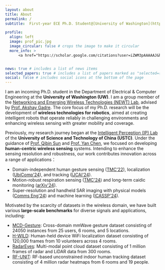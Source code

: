 ```yaml
---
layout: about
title: About
permalink: /
subtitle:  First-year ECE Ph.D. Student@[University of Washington](https://www.washington.edu/), yadongli@uw.edu

profile:
  align: left
  image: prof_pic.jpg
  image_circular: false # crops the image to make it circular
  more_info: >
      <a href="https://scholar.google.com/citations?user=iZWM3pAAAAAJ&hl=en"><i class="ai ai-google-scholar-square ai-2x"></i></a>


news: true # includes a list of news items
selected_papers: true # includes a list of papers marked as "selected={true}"
social: false # includes social icons at the bottom of the page
---
```


I am an incoming Ph.D. student in the Department of Electrical & Computer Engineering at the **University of Washington (UW)**. I am a group member of the [Networking and Emerging Wireless Technologies (NEWT) Lab](https://newtlab.ece.uw.edu/), advised by [Prof. Akshay Gadre](https://www.akshaygadre.com/). The core focus of my Ph.D. research will be the development of **wireless technologies for robotics**, aimed at creating intelligent robots that operate reliably in challenging environments and enhancing wireless sensing with greater mobility and coverage.

Previously, my research journey began at the [Intelligent Perception (IP) Lab](https://ustc-ip-lab.github.io/) of the **University of Science and Technology of China (USTC)**. Under the guidance of [Prof. Qibin Sun](https://scholar.google.com/citations?hl=en&user=bPLvsSAAAAAJ) and [Prof. Yan Chen](https://scholar.google.com/citations?hl=en-EN&user=MVOCn1AAAAAJ), we focused on developing **human-centric wireless sensing** systems. Intending to enhance the sensing resolution and robustness, our work contributes innovation across a range of applications：

- Domain-independent human gesture sensing ([TMC'22](https://ieeexplore.ieee.org/abstract/document/9894724)), localization ([UbiComp'24](https://dl.acm.org/doi/abs/10.1145/3631437)), and tracking ([IJCAI'24](https://www.ijcai.org/proceedings/2024/674)).  
- Motion-robust respiration sensing ([TMC'24](https://ieeexplore.ieee.org/document/10379134)) and long-term caidic monitoring ([arXiv'24](https://www.researchsquare.com/article/rs-4456442/v1)).  
- Super-resolution and handheld SAR imaging with physical models ([Comms Eng'24](https://www.nature.com/articles/s44172-023-00156-2)) and machine learning  ([ICASSP'24](https://ieeexplore.ieee.org/document/10447461)).

Motivated by the scarcity of datasets in the wireless domain, we have built various **large-scale benchmarks** for diverse signals and applications, including:  
- [MCD-Gesture](https://github.com/leeyadong/cross_domain_gesture_dataset): Cross-domain mmWave gesture dataset consisting of 24050 instances from 25 users, 6 rooms, and 5 locations. 
- [H-WILD](https://github.com/H-WILD/human_held_device_wifi_indoor_localization_dataset): Human-held device WiFi localization dataset consisting of 120,000 frames from 10 volunteers across 4 rooms.
- [RadarEyes](https://github.com/ruixv/RadarEyes): Multi-modal point cloud dataset consisting of 1 million frames of radar and LiDAR data from 300 rooms.
- [RF-UNIT](): RF-based unconstrained indoor human tracking dataset consisting of 4 million radar heatmaps from 6 rooms and 19 people.
  
